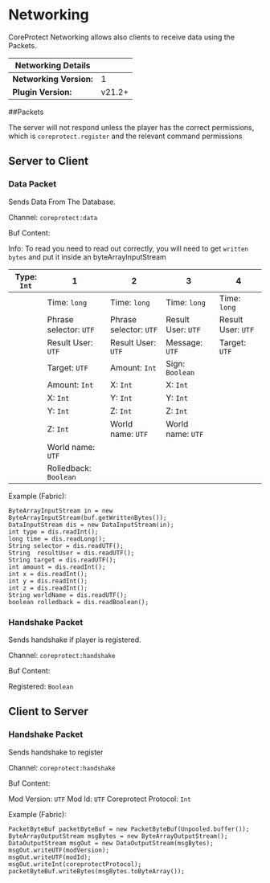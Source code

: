 # Networking

CoreProtect Networking allows also clients to receive data using the Packets.

| Networking Details      |        |
|-------------------------|--------|
| **Networking Version:** | 1      |
| **Plugin Version:**     | v21.2+ |

##Packets

The server will not respond unless the player has the correct permissions, which is `coreprotect.register` and the relevant command permissions

## Server to Client

### Data Packet
Sends Data From The Database.

Channel: `coreprotect:data`

Buf Content:

Info: To read you need to read out correctly, you will need to get `written bytes` and put it inside an byteArrayInputStream

| Type: `Int` | 1                      | 2                      | 3                  | 4                  |
|-------------|------------------------|------------------------|--------------------|--------------------|
|             | Time: `long`           | Time: `long`           | Time: `long`       | Time: `long`       |
|             | Phrase selector: `UTF` | Phrase selector: `UTF` | Result User: `UTF` | Result User: `UTF` |
|             | Result User: `UTF`     | Result User: `UTF`     | Message: `UTF`     | Target: `UTF`      |
|             | Target: `UTF`          | Amount: `Int`          | Sign: `Boolean`    |                    |
|             | Amount: `Int`          | X: `Int`               | X: `Int`           |                    |
|             | X: `Int`               | Y: `Int`               | Y: `Int`           |                    |
|             | Y: `Int`               | Z: `Int`               | Z: `Int`           |                    |
|             | Z: `Int`               | World name: `UTF`      | World name: `UTF`  |                    |
|             | World name: `UTF`      |                        |                    |                    |
|             | Rolledback: `Boolean`  |                        |                    |                    |

Example (Fabric):
```
ByteArrayInputStream in = new ByteArrayInputStream(buf.getWrittenBytes());
DataInputStream dis = new DataInputStream(in);
int type = dis.readInt();
long time = dis.readLong();
String selector = dis.readUTF();
String  resultUser = dis.readUTF();
String target = dis.readUTF();
int amount = dis.readInt();
int x = dis.readInt();
int y = dis.readInt();
int z = dis.readInt();
String worldName = dis.readUTF();
boolean rolledback = dis.readBoolean();
```

### Handshake Packet
Sends handshake if player is registered.

Channel: `coreprotect:handshake`

Buf Content:

Registered: `Boolean`

## Client to Server

### Handshake Packet
Sends handshake to register

Channel: `coreprotect:handshake`

Buf Content:

Mod Version: `UTF`
Mod Id: `UTF`
Coreprotect Protocol: `Int`

Example (Fabric):
```
PacketByteBuf packetByteBuf = new PacketByteBuf(Unpooled.buffer());
ByteArrayOutputStream msgBytes = new ByteArrayOutputStream();
DataOutputStream msgOut = new DataOutputStream(msgBytes);
msgOut.writeUTF(modVersion);
msgOut.writeUTF(modId);
msgOut.writeInt(coreprotectProtocol);
packetByteBuf.writeBytes(msgBytes.toByteArray());
```